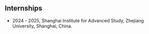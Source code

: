 ## Internships

- 2024 - 2025, Shanghai Institute for Advanced Study, Zhejiang University, Shanghai, China.
